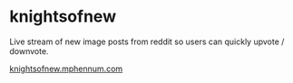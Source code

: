 # knightsofnew

Live stream of new image posts from reddit so users can quickly upvote / downvote.

[knightsofnew.mphennum.com](http://knightsofnew.mphennum.com)
